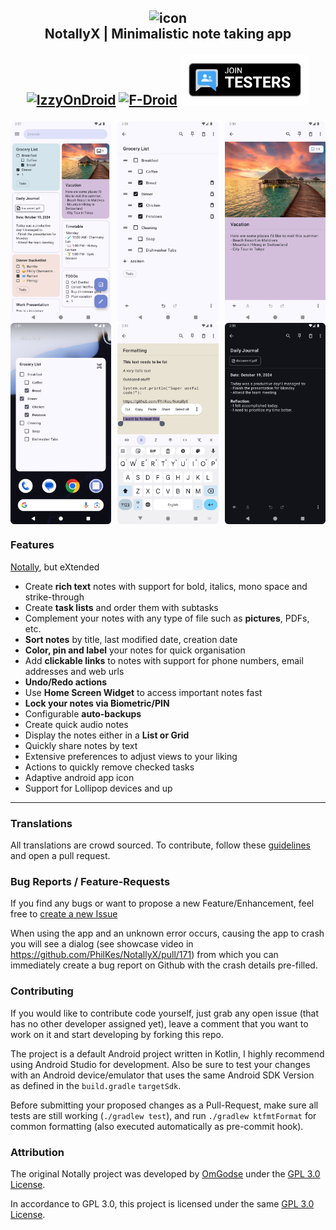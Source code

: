 <h2 align="center">
    <img src="fastlane/metadata/android/en-US/images/icon.png" alt="icon" width="90"/>
    <br />
    <b>NotallyX | Minimalistic note taking app</b>
    <p>
        <center>
            <a href="https://f-droid.org/en/packages/com.philkes.notallyx"><img alt='IzzyOnDroid' height='80' src='https://fdroid.gitlab.io/artwork/badge/get-it-on.png' /></a>
            <a href="https://apt.izzysoft.de/fdroid/index/apk/com.philkes.notallyx"><img alt='F-Droid' height='80' src='https://gitlab.com/IzzyOnDroid/repo/-/raw/master/assets/IzzyOnDroid.png' /></a>
            <a href="https://github.com/PhilKes/NotallyX/issues/120"><img alt="JoinTesters" height="80" src="fastlane/join-testers.png" /></a>
        </center>
    </p>
</h2>

<div style="display: flex; justify-content: space-between; width: 100%;">
  <img src="fastlane/metadata/android/en-US/images/phoneScreenshots/1.png" alt="Image 6" style="width: 32%;"/>
  <img src="fastlane/metadata/android/en-US/images/phoneScreenshots/2.png" alt="Image 2" style="width: 32%;"/>
  <img src="fastlane/metadata/android/en-US/images/phoneScreenshots/3.png" alt="Image 3" style="width: 32%;"/>
</div>

<div style="display: flex; justify-content: space-between; width: 100%;">
  <img src="fastlane/metadata/android/en-US/images/phoneScreenshots/4.png" alt="Image 4" style="width: 32%;"/>
  <img src="fastlane/metadata/android/en-US/images/phoneScreenshots/5.png" alt="Image 5" style="width: 32%;"/>
  <img src="fastlane/metadata/android/en-US/images/phoneScreenshots/7.png" alt="Image 7" style="width: 32%;"/>
</div>

### Features
[Notally](https://github.com/OmGodse/Notally), but eXtended

* Create **rich text** notes with support for bold, italics, mono space and strike-through
* Create **task lists** and order them with subtasks
* Complement your notes with any type of file such as **pictures**, PDFs, etc.
* **Sort notes** by title, last modified date, creation date
* **Color, pin and label** your notes for quick organisation
* Add **clickable links** to notes with support for phone numbers, email addresses and web urls
* **Undo/Redo actions**
* Use **Home Screen Widget** to access important notes fast
* **Lock your notes via Biometric/PIN**
* Configurable **auto-backups**
* Create quick audio notes
* Display the notes either in a **List or Grid**
* Quickly share notes by text
* Extensive preferences to adjust views to your liking
* Actions to quickly remove checked tasks
* Adaptive android app icon
* Support for Lollipop devices and up

---

### Translations
All translations are crowd sourced. To contribute, follow these [guidelines](https://m2.material.io/design/communication/writing.html) and open a pull request.

### Bug Reports / Feature-Requests
If you find any bugs or want to propose a new Feature/Enhancement, feel free to [create a new Issue](https://github.com/PhilKes/NotallyX/issues/new/choose)

When using the app and an unknown error occurs, causing the app to crash you will see a dialog (see showcase video in https://github.com/PhilKes/NotallyX/pull/171) from which you can immediately create a bug report on Github with the crash details pre-filled.

### Contributing

If you would like to contribute code yourself, just grab any open issue (that has no other developer assigned yet), leave a comment that you want to work on it and start developing by forking this repo.

The project is a default Android project written in Kotlin, I highly recommend using Android Studio for development. Also be sure to test your changes with an Android device/emulator that uses the same Android SDK Version as defined in the `build.gradle` `targetSdk`.

Before submitting your proposed changes as a Pull-Request, make sure all tests are still working (`./gradlew test`), and run `./gradlew ktfmtFormat` for common formatting (also executed automatically as pre-commit hook).

### Attribution
The original Notally project was developed by [OmGodse](https://github.com/OmGodse) under the [GPL 3.0 License](https://github.com/OmGodse/Notally/blob/master/LICENSE.md).

In accordance to GPL 3.0, this project is licensed under the same [GPL 3.0 License](https://github.com/PhilKes/NotallyX/blob/master/LICENSE.md).
